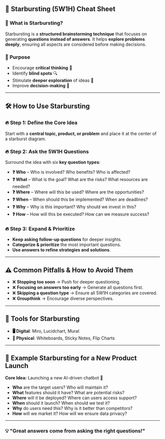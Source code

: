 ## 🌟 **Starbursting (5W1H) Cheat Sheet**  

### 📌 **What is Starbursting?**  
Starbursting is a **structured brainstorming technique** that focuses on generating **questions instead of answers**. It helps **explore problems deeply**, ensuring all aspects are considered before making decisions.  

### 🎯 **Purpose**  
- Encourage **critical thinking** 🤔  
- Identify **blind spots** 🔍  
- Stimulate **deeper exploration** of ideas 🚀  
- Improve **decision-making** 🎯  

---

## 🛠 **How to Use Starbursting**  
### 🔥 **Step 1: Define the Core Idea**  
Start with a **central topic, product, or problem** and place it at the center of a starburst diagram.  

### 🔥 **Step 2: Ask the 5W1H Questions**  
Surround the idea with six **key question types**:  

- **❓ Who** – Who is involved? Who benefits? Who is affected?  
- **❓ What** – What is the goal? What are the risks? What resources are needed?  
- **❓ Where** – Where will this be used? Where are the opportunities?  
- **❓ When** – When should this be implemented? When are deadlines?  
- **❓ Why** – Why is this important? Why should we invest in this?  
- **❓ How** – How will this be executed? How can we measure success?  

### 🔥 **Step 3: Expand & Prioritize**  
- **Keep asking follow-up questions** for deeper insights.  
- **Categorize & prioritize** the most important questions.  
- **Use answers to refine strategies and solutions**.  

---

## ⚠️ **Common Pitfalls & How to Avoid Them**  
- ❌ **Stopping too soon** → Push for deeper questioning.  
- ❌ **Focusing on answers too early** → Generate all questions first.  
- ❌ **Skipping a question type** → Ensure all 5W1H categories are covered.  
- ❌ **Groupthink** → Encourage diverse perspectives.  

---

## 🔧 **Tools for Starbursting**  
- **🖥️ Digital**: Miro, Lucidchart, Mural  
- **📌 Physical**: Whiteboards, Sticky Notes, Flip Charts  

---

## 🚀 **Example Starbursting for a New Product Launch**  
**Core Idea:** Launching a new AI-driven chatbot 🤖  

- **Who** are the target users? Who will maintain it?  
- **What** features should it have? What are potential risks?  
- **Where** will it be deployed? Where can users access support?  
- **When** should it launch? When should we test it?  
- **Why** do users need this? Why is it better than competitors?  
- **How** will we market it? How will we ensure data privacy?  

---

### **💡 "Great answers come from asking the right questions!"**  
